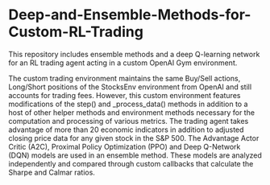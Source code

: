 # Deep-and-Ensemble-Methods-for-Custom-RL-Trading
This repository includes ensemble methods and a deep Q-learning network for an RL trading agent acting in a custom OpenAI Gym environment.

The custom trading environment maintains the same Buy/Sell actions, Long/Short positions of the StocksEnv environment from OpenAI and still accounts for trading fees. However, this custom environment features modifications of the step() and _process_data() methods in addition to a host of other helper methods and environment methods necessary for the computation and processing of various metrics. The trading agent takes advantage of more than 20 economic indicators in addition to adjusted closing price data for any given stock in the S&P 500. The Advantage Actor Critic (A2C), Proximal Policy Optimization (PPO) and Deep Q-Network (DQN) models are used in an ensemble method. These models are analyzed independently and compared through custom callbacks that calculate the Sharpe and Calmar ratios.
